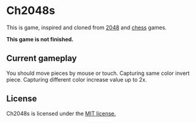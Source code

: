 # Ch2048s

This is game, inspired and cloned from [2048](https://github.com/gabrielecirulli/2048) and [chess](https://en.wikipedia.org/wiki/List_of_chess_variants) games. 

**This game is not finished.**

## Current gameplay 

You should move pieces by mouse or touch. Capturing same color invert piece. Capturing different color increase value up to 2x.

## License

Ch2048s is licensed under the [MIT license.](./LICENSE.txt)
